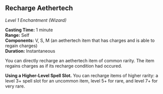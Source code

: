 ## Recharge Aethertech
_Level 1 Enchantment (Wizard)_

**Casting Time:** 1 minute  
**Range:** Self  
**Components:** V, S, M (an aethertech item that has charges and is able to regain charges)  
**Duration:** Instantaneous

You can directly recharge an aethertech item of common rarity. The item regains charges as if its recharge condition had occured.

**Using a Higher-Level Spell Slot.** You can recharge items of higher rarity: a level 3+ spell slot for an uncommon item, level 5+ for rare, and level 7+ for very rare.
